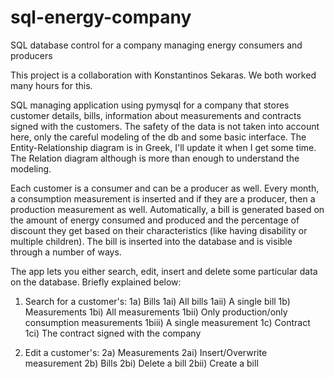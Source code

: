 # sql-energy-company
SQL database control for a company managing energy consumers and producers

This project is a collaboration with Konstantinos Sekaras. We both worked many hours for this.

SQL managing application using pymysql for a company that stores customer details, bills, information about measurements and contracts signed with the customers.
The safety of the data is not taken into account here, only the careful modeling of the db and some basic interface.
The Entity-Relationship diagram is in Greek, I'll update it when I get some time. The Relation diagram although is more than enough to understand the modeling.

Each customer is a consumer and can be a producer as well.
Every month, a consumption measurement is inserted and if they are a producer, then a production measurement as well.
Automatically, a bill is generated based on the amount of energy consumed and produced and the percentage of discount they get based on their characteristics (like having disability or multiple children).
The bill is inserted into the database and is visible through a number of ways.

The app lets you either search, edit, insert and delete some particular data on the
database. Briefly explained below:

1) Search for a customer's:
	1a) Bills
		1ai) All bills
		1aii) A single bill
	1b) Measurements
		1bi) All measurements
		1bii) Only production/only consumption measurements
		1biii) A single measurement
	1c) Contract
		1ci) The contract signed with the company

2) Edit a customer's:
	2a) Measurements
		2ai) Insert/Overwrite measurement
	2b) Bills
		2bi) Delete a bill
		2bii) Create a bill
    
